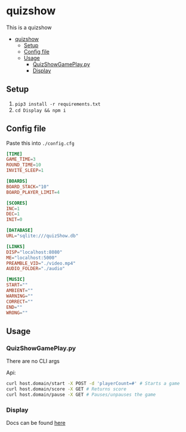 # quizshow

This is a quizshow

- [quizshow](#quizshow)
  - [Setup](#setup)
  - [Config file](#config-file)
  - [Usage](#usage)
    - [QuizShowGamePlay.py](#quizshowgameplaypy)
    - [Display](#display)

## Setup

1. `pip3 install -r requirements.txt`
2. `cd Display && npm i`

## Config file

Paste this into `./config.cfg`

```conf
[TIME]
GAME_TIME=3
ROUND_TIME=10
INVITE_SLEEP=1

[BOARDS]
BOARD_STACK="10"
BOARD_PLAYER_LIMIT=4

[SCORES]
INC=1
DEC=1
INIT=0

[DATABASE]
URL="sqlite:///quizShow.db"

[LINKS]
DISP="localhost:8080"
ME="localhost:5000"
PREAMBLE_VID="./video.mp4"
AUDIO_FOLDER="./audio"

[MUSIC]
START=""
AMBIENT=""
WARNING=""
CORRECT=""
END=""
WRONG=""
```

## Usage

### QuizShowGamePlay.py

There are no CLI args

Api:

```bash
curl host.domain/start -X POST -d 'playerCount=#' # Starts a game
curl host.domain/score -X GET # Returns score
curl host.domain/pause -X GET # Pauses/unpauses the game
```

### Display

Docs can be found [here](Display/README.md)
